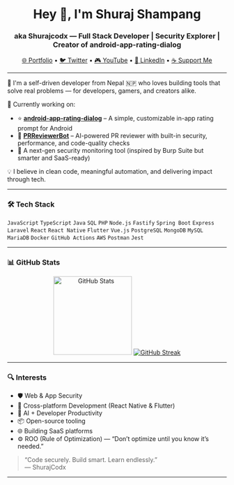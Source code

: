 <h1 align="center">Hey 👋, I'm Shuraj Shampang</h1>
<h3 align="center">aka Shurajcodx — Full Stack Developer | Security Explorer | Creator of android-app-rating-dialog</h3>

<p align="center">
  <a href="https://surajrai.name.np">🌐 Portfolio</a> •
  <a href="https://twitter.com/shurajcodx_">🐦 Twitter</a> •
  <a href="https://www.youtube.com/@SJDrukYT">🎮 YouTube</a> •
  <a href="https://www.linkedin.com/in/shuraj-shampang-9ab602b5/">💼 LinkedIn</a> •
  <a href="https://app.streamersalert.com/donate/shuraj-shampang">☕ Support Me</a>
</p>

---

🧠 I'm a self-driven developer from Nepal 🇳🇵 who loves building tools that solve real problems — for developers, gamers, and creators alike.

🚀 Currently working on:
- ⭐ **[android-app-rating-dialog](https://github.com/shurajcodx/android-app-rating-dialog)** – A simple, customizable in-app rating prompt for Android
- 🤖 **[PRReviewerBot](https://github.com/shurajcodx/PRReviewerBot)** – AI-powered PR reviewer with built-in security, performance, and code-quality checks
- 🔐 A next-gen security monitoring tool (inspired by Burp Suite but smarter and SaaS-ready)

💡 I believe in clean code, meaningful automation, and delivering impact through tech.

---

### 🛠️ Tech Stack
`JavaScript` `TypeScript` `Java` `SQL` `PHP` `Node.js` `Fastify` `Spring Boot` `Express` `Laravel` `React` `React Native` `Flutter` `Vue.js` `PostgreSQL` `MongoDB` `MySQL` `MariaDB` `Docker` `GitHub Actions` `AWS` `Postman` `Jest`

---

### 📊 GitHub Stats

<p align="center">
  <img src="https://github-readme-stats.vercel.app/api?username=shurajcodx&show_icons=true&theme=tokyonight" alt="GitHub Stats" height="180" />
 <a href="https://git.io/streak-stats"><img src="https://github-readme-streak-stats-gold-three.vercel.app?user=shurajcodx&theme=deuteranopia-friendly-theme&hide_border=true&border_radius=10&short_numbers=true" alt="GitHub Streak" /></a>
</p>

---

### 🔍 Interests

- 🛡️ Web & App Security
- 📱 Cross-platform Development (React Native & Flutter)
- 🤖 AI + Developer Productivity
- 📦 Open-source tooling
- 🌐 Building SaaS platforms
- ⚙️ ROO (Rule of Optimization) — “Don’t optimize until you know it’s needed.”

> “Code securely. Build smart. Learn endlessly.”  
> — ShurajCodx

---
